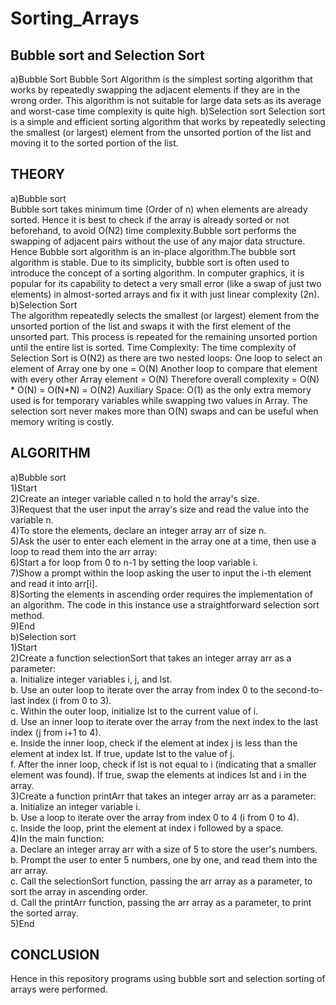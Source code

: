 # Sorting_Arrays
## Bubble sort and Selection Sort
a)Bubble Sort
Bubble Sort Algorithm is the simplest sorting algorithm that works by repeatedly swapping the adjacent elements if they are in the wrong order. This algorithm is not suitable for large data sets as its average and worst-case time complexity is quite high.
b)Selection sort
Selection sort is a simple and efficient sorting algorithm that works by repeatedly selecting the smallest (or largest) element from the unsorted portion of the list and moving it to the sorted portion of the list. 

## THEORY
a)Bubble sort<br>
Bubble sort takes minimum time (Order of n) when elements are already sorted. Hence it is best to check if the array is already sorted or not beforehand, to avoid O(N2) time complexity.Bubble sort performs the swapping of adjacent pairs without the use of any major data structure. Hence Bubble sort algorithm is an in-place algorithm.The bubble sort algorithm is stable.
Due to its simplicity, bubble sort is often used to introduce the concept of a sorting algorithm. 
In computer graphics, it is popular for its capability to detect a very small error (like a swap of just two elements) in almost-sorted arrays and fix it with just linear complexity (2n).
b)Selection Sort<br>
The algorithm repeatedly selects the smallest (or largest) element from the unsorted portion of the list and swaps it with the first element of the unsorted part. This process is repeated for the remaining unsorted portion until the entire list is sorted. Time Complexity: The time complexity of Selection Sort is O(N2) as there are two nested loops:
One loop to select an element of Array one by one = O(N)
Another loop to compare that element with every other Array element = O(N)
Therefore overall complexity = O(N) * O(N) = O(N*N) = O(N2)
Auxiliary Space: O(1) as the only extra memory used is for temporary variables while swapping two values in Array. The selection sort never makes more than O(N) swaps and can be useful when memory writing is costly. 

## ALGORITHM
a)Bubble sort<br>
1)Start<br>
2)Create an integer variable called n to hold the array's size.<br>
3)Request that the user input the array's size and read the value into the variable n.<br>
4)To store the elements, declare an integer array arr of size n.<br>
5)Ask the user to enter each element in the array one at a time, then use a loop to read them into the arr array:<br>
6)Start a for loop from 0 to n-1 by setting the loop variable i.<br>
7)Show a prompt within the loop asking the user to input the i-th element and read it into arr[i].<br>
8)Sorting the elements in ascending order requires the implementation of an algorithm. The code in this instance use a straightforward selection sort method.<br>
9)End<br>
b)Selection sort<br>
1)Start<br>
2)Create a function selectionSort that takes an integer array arr as a parameter:<br>
a. Initialize integer variables i, j, and lst.<br>
b. Use an outer loop to iterate over the array from index 0 to the second-to-last index (i from 0 to 3).<br>
c. Within the outer loop, initialize lst to the current value of i.<br>
d. Use an inner loop to iterate over the array from the next index to the last index (j from i+1 to 4).<br>
e. Inside the inner loop, check if the element at index j is less than the element at index lst. If true, update lst to the value of j.<br>
f. After the inner loop, check if lst is not equal to i (indicating that a smaller element was found). If true, swap the elements at indices lst and i in the array.<br>
3)Create a function printArr that takes an integer array arr as a parameter:<br>
a. Initialize an integer variable i.<br>
b. Use a loop to iterate over the array from index 0 to 4 (i from 0 to 4).<br>
c. Inside the loop, print the element at index i followed by a space.<br>
4)In the main function:<br>
a. Declare an integer array arr with a size of 5 to store the user's numbers.<br>
b. Prompt the user to enter 5 numbers, one by one, and read them into the arr array.<br>
c. Call the selectionSort function, passing the arr array as a parameter, to sort the array in ascending order.<br>
d. Call the printArr function, passing the arr array as a parameter, to print the sorted array.<br>
5)End<br>

## CONCLUSION 
Hence in this repository programs using bubble sort and selection sorting of arrays were performed.





